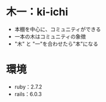 # 木一：ki-ichi
* 本棚を中心に、コミュニティができる
* 一本の木はコミュニティの象徴
* "木" と "一"を合わせたら"本"になる

# 環境
* ruby：2.7.2
* rails：6.0.3
